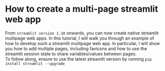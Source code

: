 
# How to create a multi-page streamlit web app
From `streamlit version 1.10` onwards, you can now create native streamlit multipage web apps. In this tutorial, I will walk you through an example of how to develop such a streamlit multipage web app. In particular, I will show you how to add multiple pages, including favicons and how to use the streamlit session state to share variables/values between pages.<br/>
To follow along, ensure to use the latest streamlit version by running `pip install streamlit --upgrade`<br/><br/>
